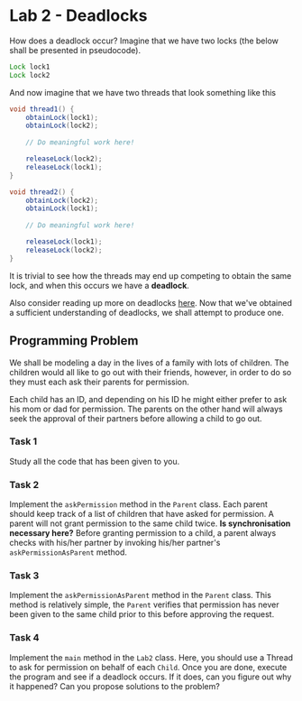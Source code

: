 # Lab 2 - Deadlocks

How does a deadlock occur? Imagine that we have two locks (the below shall be presented in pseudocode).
```Java
Lock lock1
Lock lock2
```

And now imagine that we have two threads that look something like this
```Java
void thread1() {
    obtainLock(lock1);
    obtainLock(lock2);
    
    // Do meaningful work here!

    releaseLock(lock2);
    releaseLock(lock1);
}

void thread2() {
    obtainLock(lock2);
    obtainLock(lock1);
    
    // Do meaningful work here!

    releaseLock(lock1);
    releaseLock(lock2);
}

```

It is trivial to see how the threads may end up competing to obtain the same lock, and when this occurs we have a **deadlock**.


Also consider reading up more on deadlocks [here](https://www.tutorialspoint.com/java/java_thread_deadlock.htm). Now that we've obtained a sufficient understanding of deadlocks, we shall attempt to produce one.

## Programming Problem
We shall be modeling a day in the lives of a family with lots of children. 
The children would all like to go out with their friends, however, in order to do so they must each ask their parents for permission.

Each child has an ID, and depending on his ID he might either prefer to ask his mom or dad for permission. The parents on the other hand will always seek the approval of their partners before allowing a child to go out.

### Task 1
Study all the code that has been given to you.

### Task 2
Implement the `askPermission` method in the `Parent` class. Each parent should keep track of a list of children that have asked for permission. A parent will not grant permission to the same child twice.  **Is synchronisation necessary here?** Before granting permission to a child, a parent always checks with his/her partner by invoking his/her partner's `askPermissionAsParent` method.

### Task 3
Implement the `askPermissionAsParent` method in the `Parent` class. This method is relatively simple, the `Parent` verifies that permission has never been given to the same child prior to this before approving the request.

### Task 4
Implement the `main` method in the `Lab2` class. Here, you should use a Thread to ask for permission on behalf of each `Child`. Once you are done, execute the program and see if a deadlock occurs. If it does, can you figure out why it happened? Can you propose solutions to the problem? 